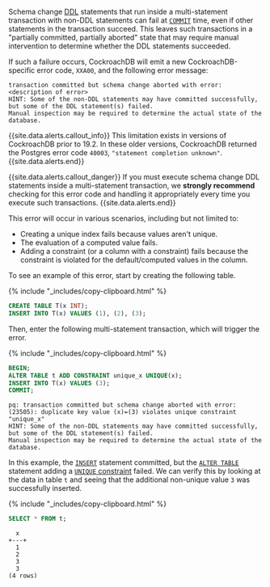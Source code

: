 Schema change [DDL](https://en.wikipedia.org/wiki/Data_definition_language#ALTER_statement) statements that run inside a multi-statement transaction with non-DDL statements can fail at [`COMMIT`](commit-transaction.html) time, even if other statements in the transaction succeed.  This leaves such transactions in a "partially committed, partially aborted" state that may require manual intervention to determine whether the DDL statements succeeded.

If such a failure occurs, CockroachDB will emit a new CockroachDB-specific error code, `XXA00`, and the following error message:

```
transaction committed but schema change aborted with error: <description of error>
HINT: Some of the non-DDL statements may have committed successfully, but some of the DDL statement(s) failed.
Manual inspection may be required to determine the actual state of the database.
```

{{site.data.alerts.callout_info}}
This limitation exists in versions of CockroachDB prior to 19.2.  In these older versions, CockroachDB returned the Postgres error code `40003`, `"statement completion unknown"`.
{{site.data.alerts.end}}

{{site.data.alerts.callout_danger}}
If you must execute schema change DDL statements inside a multi-statement transaction, we **strongly recommend** checking for this error code and handling it appropriately every time you execute such transactions.
{{site.data.alerts.end}}

This error will occur in various scenarios, including but not limited to:

- Creating a unique index fails because values aren't unique.
- The evaluation of a computed value fails.
- Adding a constraint (or a column with a constraint) fails because the constraint is violated for the default/computed values in the column.

To see an example of this error, start by creating the following table.

{% include "_includes/copy-clipboard.html" %}
~~~ sql
CREATE TABLE T(x INT);
INSERT INTO T(x) VALUES (1), (2), (3);
~~~

Then, enter the following multi-statement transaction, which will trigger the error.

{% include "_includes/copy-clipboard.html" %}
~~~ sql
BEGIN;
ALTER TABLE t ADD CONSTRAINT unique_x UNIQUE(x);
INSERT INTO T(x) VALUES (3);
COMMIT;
~~~

~~~
pq: transaction committed but schema change aborted with error: (23505): duplicate key value (x)=(3) violates unique constraint "unique_x"
HINT: Some of the non-DDL statements may have committed successfully, but some of the DDL statement(s) failed.
Manual inspection may be required to determine the actual state of the database.
~~~

In this example, the [`INSERT`](insert.html) statement committed, but the [`ALTER TABLE`](alter-table.html) statement adding a [`UNIQUE` constraint](unique.html) failed.  We can verify this by looking at the data in table `t` and seeing that the additional non-unique value `3` was successfully inserted.

{% include "_includes/copy-clipboard.html" %}
~~~ sql
SELECT * FROM t;
~~~

~~~
  x
+---+
  1
  2
  3
  3
(4 rows)
~~~
